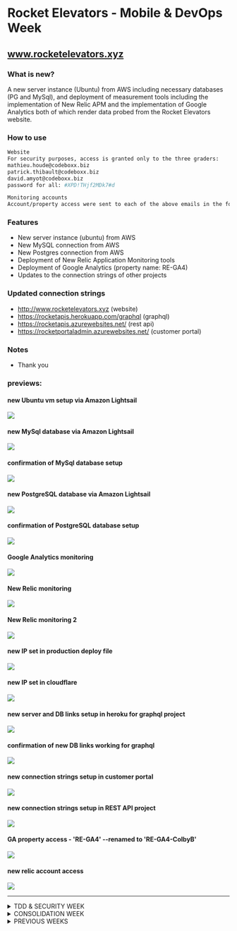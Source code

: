 # Rocket Elevators - Mobile & DevOps Week

## www.rocketelevators.xyz

### What is new?

A new server instance (Ubuntu) from AWS including necessary databases (PG and MySql), and deployment of measurement tools including the implementation of New Relic APM and the implementation of Google Analytics both of which render data probed from the Rocket Elevators website.

### How to use

```bash
Website
For security purposes, access is granted only to the three graders:
mathieu.houde@codeboxx.biz
patrick.thibault@codeboxx.biz
david.amyot@codeboxx.biz
password for all: #XPD!THjf2MDk7#d

Monitoring accounts
Account/property access were sent to each of the above emails in the form of email invites.
```

### Features
- New server instance (ubuntu) from AWS
- New MySQL connection from AWS
- New Postgres connection from AWS
- Deployment of New Relic Application Monitoring tools
- Deployment of Google Analytics (property name: RE-GA4)
- Updates to the connection strings of other projects

### Updated connection strings
- http://www.rocketelevators.xyz (website)
- https://rocketapis.herokuapp.com/graphql (graphql)
- https://rocketapis.azurewebsites.net/ (rest api)
- https://rocketportaladmin.azurewebsites.net/ (customer portal)

### Notes
- Thank you

### previews:
#### new Ubuntu vm setup via Amazon Lightsail
![](https://lh3.googleusercontent.com/pw/AM-JKLXXVmfCfXQ7dU0F5ItYInLwmBGSIy3eUnYLjRZN7resWmqwgvcoprlOWzjfAOoHsEhS-V_YCj0cYUq3Gdh1LUMQuE196a-cAV69fcMWTQI0eHsUJ78Og8BEVwCH4gpQEqqknDuRbZ1_8rcMMdutqERf=w1033-h1026-no?authuser=0)

#### new MySql database via Amazon Lightsail
![](https://lh3.googleusercontent.com/pw/AM-JKLVuPQGBNisJMsWIkjc0FTkt8pGZxvyLSTAbrooiDyhI82dnUefeMHkJ5IflluSfZBNULOaPjvVUB0d20R_CmghyW7KTDByZaBMoG6jXrScYo0wKraQL7NBYeCuhegxHwvdggGAY6QRcg8aO159DgBFR=w1082-h868-no?authuser=0)

#### confirmation of MySql database setup
![](https://lh3.googleusercontent.com/pw/AM-JKLXKG1H1GHbrDl-QEWBNa3X4sYj7R0DiV22l2i_npkxUIMbcLTpJl-3qYYxY2GUJhAz1Pn63jrv_5YwLGegSnMpGaTR417I8sF0jjlDqsVVFXCEXhwSW65gan2a4wDtyY0Nu5SW7clv_zcW5uNsvgST9=w1759-h1026-no?authuser=0)

#### new PostgreSQL database via Amazon Lightsail
![](https://lh3.googleusercontent.com/pw/AM-JKLVRQ2BPTi_OjJj-dcFzG3DdrIqLQLxHQRg79SyK43EmB308pvbCOnlcfABFG7hW5wMurDNucY9KrhQW76nHxuCFVFRzWWHVPbfZMpS43Z8uQQcxx-jiz3yA6R6NxclXWPGLEe1EcMCuQJTwWJ_mo6Oz=w1127-h875-no?authuser=0)

#### confirmation of PostgreSQL database setup
![](https://lh3.googleusercontent.com/pw/AM-JKLXz715_jDQruntc5-CXxMEnZEWxbJ0LmmNlIl0QoqMsxnX18RM8rzcRvPvK5Tz32Z3fcNoIll59VSgmfLnlMMaJYymsHBTOqHfQ93h6p09LU77UFpKljb89TLexZhfiJAjZ3OCs_ZQIZ1I8kiZDe2Zh=w1920-h676-no?authuser=0)

#### Google Analytics monitoring
![](https://lh3.googleusercontent.com/pw/AM-JKLW-JBdPWYqghnJq7zCSUSNPRvURD71A1giU5_iweSPm0VJNDJZeEc_iMo_9iMfgfEEVDVHz8oAdwRdGsvnwl8yOf1RBXNjYc0XJUxb9YGt_zndm8jJ1ZWrXBkss5SkpwJH8Zrq7LZ1N8F_QY_Ze1ePI=w1293-h974-no?authuser=0)

#### New Relic monitoring 
![](https://lh3.googleusercontent.com/pw/AM-JKLVZ1buJr1yuuf6DMY6HY1r_eBEXgfCNNM9isqvFieKd_IIhZ-fGKA93NvQNfHUl8fxzyN8YJfbLcbKuuy7sXscHVaRPbGACIEniGaG69HJ1ZHrM1NTXeWQU-7Dhv1og_i6EkYYRbLcjyu_EkD5xIU_G=w924-h1026-no?authuser=0)

#### New Relic monitoring 2
![](https://lh3.googleusercontent.com/pw/AM-JKLVFI0da6VKr34u6kL3emU2d7zuxwSGAQ8SJcO4fXST9-tovMmF1Ai5xQ5xv77755kWlVtNNhPVgtq2LcoGHePC0eSQtTI3rLaz2R-JDMAGO6pePqgEufQ2VCLwTgdvtYZoIPgNAATTqPW-nPmG8TuIH=w1441-h1026-no?authuser=0)

#### new IP set in production deploy file
![](https://lh3.googleusercontent.com/pw/AM-JKLWtfbLNn-IwoHW4G6Gm1FwYB5kN120VpRFBVEVhIOnGjCKuTUrumsULi_1YLdK_-2ObgwaVbWSpv_VrNvjYQF3lJGszmEAUL9cEcw53zUGWYtbX696FG1SeBy9k8_xO-xWprnzXAqk-V49UFh2dZPYD=w755-h206-no?authuser=0)

#### new IP set in cloudflare
![](https://lh3.googleusercontent.com/pw/AM-JKLUFiSWw__qKgarNlsRkpJcMmtpSIfREDlMnJtJaQAcxIJcHFrAMLdnhxe1QK6kvKD_f9gdrdLh81B8wDVq2Dos42aKTiZfowRwCbnmnx4DeaPQuViksh32yYmyl4yz9AMbb2YCX9WuJOz-IqI6pfU29=w1022-h76-no?authuser=0)

#### new server and DB links setup in heroku for graphql project
![](https://lh3.googleusercontent.com/pw/AM-JKLWwnUjwd_wJzZJSxfCHkfrHKcsO1hhenbY4V_KLIbqsBnxsQDzz14BYjA37yHDBt4c53VhQ3y7cFETZSDWRT1E0JHdkOQLCVkhBOt0Bnuzq2CoCx2hF67ti7uavwRgbwLaWlGLCJrbkeEpLRPmBpK2E=w1157-h1026-no?authuser=0)

#### confirmation of new DB links working for graphql
![](https://lh3.googleusercontent.com/pw/AM-JKLXPHQgxfcTY9bjt3rcEJAwdbRuk5je7c4A-txscsHXTBgYqGJDTc4r0ixi72K3uoU7zXFmfMt5DjAyu_qU9t3hy0wXVwrymfmz30y-FfZd-JDGgzG30chEtyyebybl-31gbW_43OyznSxP0MCumPxSp=w1513-h929-no?authuser=0)

#### new connection strings setup in customer portal
![](https://lh3.googleusercontent.com/pw/AM-JKLUTXrUJlg2qH5gVKlTinalvFlbi6KGNWdyvOycSVTXVyZtwuL1_-DVjtfwsxerGacUTm8te7AgkhnohhMwuUoxeEBPIO7aIPLfWie_nEpNl5Zh86eKeWYvhzV-8okarntveNYhb6I4vXVNOUKuUV4Im=w1314-h308-no?authuser=0)

#### new connection strings setup in REST API project
![](https://lh3.googleusercontent.com/pw/AM-JKLWtIYyQrmDqWOBCTSGq-vIVThxkeAtM7QRMpw-zAEb79uo924HXawnZN408_34JLWeX1LzFkukS1dWgMsUgKFjBktA6jd_o6lKJ0OFeXZe84X1ZndZ1KWjB2obfRodFsRmd-H4qbbndUJsA8RWevsNf=w1920-h450-no?authuser=0)

#### GA property access - 'RE-GA4' --renamed to 'RE-GA4-ColbyB'
![](https://lh3.googleusercontent.com/pw/AM-JKLVQWwhOhU7CuPwQ47CvvNLTAxA1aHwPeMjMS8S3p3RZWJWvGLUcsJq0-6gTvD8IoKFjfcyY-5Ya3Zf3M19JWY2_p9dUAVg4n9fwls1SJsxz1jX-uICHHAI3apeGOiggWzuM7M7FdhEsS5XdhMdySlBR=w1519-h319-no?authuser=0)

#### new relic account access
![](https://lh3.googleusercontent.com/pw/AM-JKLWJHKP6HvdDeO9O-PtSGxCsYxvJlQ0w_u3reSPSvGDvNQOvUgKPnXcOlWnsHBIUYL1_-fPTOJ9gne07TcabG7EZAfIsoJy0iuXREjZFY0K53j42ZYZt0zG24DZDh4N3ZihNRJ50kgCU6Ek9bcVDIYJo=w1221-h288-no?authuser=0)

----------------


<Details>
<summary>TDD & SECURITY WEEK</summary>

### What is new?

A new content delivery module in the information system to enable media content placement in the company's elevators. Specifically, a stock ticker of the day stream was created which would come from a RapidAPI source but for testing stub requests were implemented. TDD was done using RSpec with the file located in the lib directory with its respective test file in the RSpec directory. Additional tests were also included in the existing information system located in the RSpec directory.

### How to use

```bash
rspec --format doc --color
```

### Location
There are five files where tests are located overall.
- Lib/
    - elevator_media.rb
- spec/
  - controllers/
    - interventions_controller_spec.rb
  - models/
    - user_spec.rb
  - customer_spec.rb
  - elevator_media_spec.rb

### Notes
It may take about 30-60 seconds for the test to start after initiating the rspec command. Below is the preview of the successful tests, if you see red, please double check your rails env in rails_helper.rb and that the database in the env you're using has data in it as the interventions controller tests require existing data. You'll also need to include a devise config line in the same file. See both rails_helper.rb and spec_helper.rb to check it matches yours in case of any failures.

#### test preview:
![](https://lh3.googleusercontent.com/pw/AM-JKLU8FJQvbsScu90uUQ-r4TGHkxSsfvsj5Sul2sauDRKaHdmlTB5r4nUWJw9aWkorS29rzFkyfriwPO9S3cpBD7VFfzcG7zhIIDo-Lfq5MiNGmWMzzr1YJBPNqOYweeA031qGPBZOHcNPBkvtIHtxT5zb=w804-h687-no)

### New Gems installed and used

```bash
group :development, :test do
  gem 'rspec-rails', '~> 4.1.0'
  gem 'webmock', '~> 3.13'
  gem 'rails-controller-testing'
  gem 'shoulda-matchers', '~> 5.0'
end

gem 'uri'
gem 'net-http', '~> 0.1.1'
gem 'openssl', '~> 2.2'
gem 'devise-security'
```
### Other Notes
If for whatever reason after seeding you need to login to the back office via localhost, the new password is '#XPD!THjf2MDk7#d' with email of Mathieu, Patrick, or David A's codeboxx emails. Also, please note cap production deploy was not run, so changes are in this repo only and not on production. The security part of this week's project was submitted seperately as a Google Doc.

----------------
</details>

<Details>
<summary>CONSOLIDATION WEEK</summary>

### Website: www.rocketelevators.xyz

<Details>
<summary>CONSOLIDATION WEEK - INTERVENTION FORM</summary>

### What is new?

A way to manage interventions which includes a new form at /interventions/new and a new MySQL table where submissions are saved to. Only employees can access the form.

### How to use

You can go to the website (link above) and login with your email using password: 'codeboxx', or use 'nicolas.genest@codeboxx.biz' with password 'codeboxx'. Click on "Interventions" in the menu bar or go directly to: www.rocketelevators.xyz/interventions/new

### Notes
Please note NOT ALL CUSTOMERS HAVE A BUILDING. If you come across a customer with no buildings to select, it means they don't have a service contract with us, or are late with their service bill. In which case, please select another customer with buildings to see the cascading effect.

#### form preview:
![](https://lh3.googleusercontent.com/pw/AM-JKLWH76S9M6Z2kTtsMq97fxmB77bmSeS_gkOjXifFN0bqh9FpFp1A0sutx8W3mlPbTo6RmF1RhrkYZEggGE7E3vBkPZIL1uUFqsWQ1s5H5GZH_p36sxARUAseieXufao6kLttl4EAnfZPa7yidKp-qf5O=w1224-h735-no)

![](https://lh3.googleusercontent.com/pw/AM-JKLWPy_uvIuW6HscTlVpM-acWDA_rBNh_MZH3zutWObxQ15P_ediGRPj63XSpppr0bDEi_JNSXLxa9_mHcl2uQAa_b8f1gtGUk5ugDPvFrzl_7eCi_v6YFFbSF9xO2Uii9JYwlby3eePB9ve_MmYFYvGd=w1175-h789-no)

![](https://lh3.googleusercontent.com/pw/AM-JKLWMgU515bl65zGG90tp1ZCMhG2G1K2DYQI-KHQxgNS2ZSs9Lt5tspDL0SZ7cWlpuEhnTut1Vgc6rvzLKGB5TtQDWCaRZhN7VK-5sn-P5OsonWbftec5M2UcItxGfshJK923GDHoaFOicaWE0yhElT3i=w1172-h778-no)

![](https://lh3.googleusercontent.com/pw/AM-JKLXTpolu-tSzIXKWwlxrfEbB4-6uqUgwe6fdS6NQuGpkqTKesuunOFux5-1-_u6XRRDuXb6tvo5IYTlgaxSaI0QC6WeUT8sll23DtIAiiYsyaK5LjrInfvwxM8JDesoTThhimjLgc2dWMMw1ORJivRmy=w1168-h828-no)

![](https://lh3.googleusercontent.com/pw/AM-JKLUMK5GUepPmUq2QJlGJU2kHTPygF1JhtOdXvuZdC76ySKubNmwImveE7MqtnRWCmE7YjmkFGUhOLrl_RGX821vqn4FTqSfrwgyDyZapJFx1M0kfnoFkSg1pPM8OOEVNMdkX02NVpLVPmRBb-uNKpQdy=w1190-h878-no)

![](https://lh3.googleusercontent.com/pw/AM-JKLVW_ueaL058qv2kzbqYRttTEOSdtQbOf_Ks417WQpZD29LTD3JnuD1BYVDoR4cdxvGogYMYpv2Is3vzHy71EIBzE2ygxd8S7_IVTB1oeEf9555ILwrPSd2MQHhRFYE9CK91kq_WO8yFKvMeyT3vLeRZ=w1355-h1306-no)

### New Gems installed and used

```bash
None
```
### Other Notes
Form previews were taken in local environment. Names of customers and their associated building/battery/column/elevator ids my be different than what's currently up.

----------------
</details>

<Details>
<summary>CONSOLIDATION WEEK - SLACK INTEGRATION</summary>

### What is new?
Notifications via Slack when new interventions are created.

### How to use
In the 'elevator_operations' channel, a bot is setup to automatically send a notification when a new intervention form is filled out.

#### previews:
![](https://lh3.googleusercontent.com/pw/AM-JKLWr1wxmy_qilXLNJMGyz5RmPlfLTS1IJksY5b9zt2LkPS4lQc0uCYEkaxMGR4l4uuuIezWEawIQ0R4qVv1Gbc0fwSuzfNAnSK6g0BiTEm0rKhyGUB_os-WdcjLBGzvVf0avlqLXWovZN43rQ53IQENw=w801-h99-no)

![](https://lh3.googleusercontent.com/pw/AM-JKLXbMTyp_1X-H6FKw0wGa5C5bEGH06tFLlgIntokxG9t8f7BumrErVQlgQ-EznVwrjye2Ipu8uDKcJvr6-vEnHLXMbalukAVdCC2XQThbGg9rPglOPAFyjxp2XIS-6Lwr0wFetvMGfFYI-CowTRT0L72=w830-h97-no)

### New Gems installed and used

```bash
gem "slack-notifier"
```
### Other Notes
No additional notes.

----------------
</details>

<details>
<summary>CONSOLIDATION WEEK - REST API</summary>

Link to repo: [Rocket Elevators Foundation - REST API](https://github.com/starshyp/Rocket-Elevators-Foundation-REST-API)
</details>
</Details>

<details>
<summary>PREVIOUS WEEKS </summary>
Ruby version : ruby 2.6.6

Rails version: Rails 5.2.6

Important Gems: Cancancan, rails-Admin, Devise, Rolify, Pg & Multiverse.

Databases: MySQL(RayanTaing) & PostgreSQL(RayanTaing_datawarehouse_development).

General MySQL terminal commands concerning the RayanTaing database:
- ```rails db:drop db:create db:migrate db:seed```

General PostgreSQL terminal commands concerning the RayanTaing_datawarehouse_development database:
- ```DB=datawarehouse rails db:drop db:create db:migrate db:seed```

MySQL Tables: Users, Employees, Roles, Quotes, Leads, Address, Customers, Buildings, BuildingDetails,
Battery, Columns, Elevators and AddressGeocode.

PostgreSQL Tables: FactQuotes, FactContact, FactElevator & DimCustomers

Seeding: 21 users(with the password of "codeboxx") & employees, 25 quote forms (these quotes are for the purpose of testing the database, the numbers inside do not respect the normal calculations), 10 leads(ContactUs forms),
100 adresses, 50 customers, 50 building details, 50 buildings; each buildings has 1
battery  (Total : 50 battery), each battery has 3 columns(Total : 150 columns) & each column has 4
elevators (Total : 600 elevators) and a random number of building details between 0 and 5.

Admin of the site: All of the employees of Rocket Elevators havec the admin privileges so it is possible
to have access to the Back Office by connecting to their accounts. We used the email adress of nicolas.genest@codeboxx.biz with password codeboxx to test the website.

Back Office ONLY visible to admins.

Data transfer from MySQL to PostgreSQL is done through a rake task : - ```rails dwh:import```

For all the data transfers and making the right relationships for the transfers, the ":import" rake task
has been used.

For the three .SQL files, you can use this syntax while in the "current" folder of "ColbyB" in the Codeboxx server : psql codeboxx -h codeboxx-postgresql.cq6zrczewpu2.us-east-1.rds.amazonaws.com -d RayanTaing_datawarehouse_development -f QuoteRequest.sql

# Whats new (API week)
Admins Dashboard
- Audio briefing provided By IBM Watson
- Maps For geolocating our "Customers" provided by Gmaps4rails

Contact Us sections sends to
- ZenDesk API a Question Ticket
- Dropbox API with a provided attached file
- SendGrid API with a Thank you Email to the user

Updating Elevator Status to ``"Intervention"`` sends a message to
- Slack Rocket Elevator Server in #elevator_operations
- Sends a SMS to a Targeted number set in ``"application.yml"`` using Twilio API

To try the code, you have to start the server log into the Rocket Elevators website and click on  “back office” in the top navigation bar. You would then have to select the elevators tab in the navigation section and select a random elevator. The final step would be to edit the status and change it to “intervention”.

More Info
<Details>
<summary>SendGrid API</summary>

### What is SendGrid?

SendGrid provides a cloud-based service that assists businesses with email delivery.

### How to use

Submit a contact form using your email address.

### New gems installed

```bash
gem 'sendgrid-ruby'
gem "figaro"
```

### Implementation
*app/controllers/leads_controller.rb*
```ruby
mail = Mail.new
mail.from = Email.new(email: 'rocketelevator312890+sendgrid@gmail.com')
personalization = Personalization.new
personalization.add_to(Email.new(email: @lead.Email))
#personalization.add_to(Email.new(email: params[:Email]))
personalization.add_dynamic_template_data({
    "FullName" => @lead.FullName,
    "ProjectName" => @lead.ProjectName
    })
mail.add_personalization(personalization)
mail.template_id = 'd-a1170dbad8924f9ba0f038014445e76b'

sg = SendGrid::API.new(api_key: ENV['SENDGRID_API_KEY'])
begin
  response = sg.client.mail._("send").post(request_body: mail.to_json)
rescue Exception => e
  puts e.message
end
puts response.status_code
puts response.body
#puts response.parsed_body
puts response.headers
```
*Email preview when someone submits a contact form*

![](https://uc8cb2b4ed7396b17340c665177b.previews.dropboxusercontent.com/p/thumb/ABPWglemUAyJeYg5R4wsWnEPWWyZ_R5Mf0D8LTUad5TP3QOxl0icFttmBloIHpUGQPAphIjaK80oy92F0HG-Owz85QGBEUkBrfYKy_b8JSDZJM4o_uLsoYAZ9co0hXEcciCGDakierbPbciD_1UkxiPUGeZAjGM39zl4he1F1jlkdX4NS5J0qnOLACS_6vPkzeKCNU-eeR9y5YYahxWaFGQf3GhM7FBiFwkEdn7pEKhsB7AMirT7iYIksp-110x5yNfY5eHzZWK4nCoj3AP3gFyiPv2MchbWSPoWaFycXvRL_o1UpHv2Dr3wOSHKFyYd3L-KEl2aZIsdYcxv-zJ49kzz-9WSj_IozXXDqFL7_y6Y49plbrYV3Pgkq56Ovs-Cd_ThA4HpOIv4UJIg7M8LsNEW/p.png)

### Notes
No notes.
</details>

<Details>
<summary>IBM Watson (Text to Speech) API</summary>

### What is IBM Watson (Text to Speech)?

It is an API cloud service that enables you to convert written text into natural-sounding audio in a variety of languages and voices within an existing application.

### How to use

Login to the backoffice with nicolas.genest@codeboxx.biz with password 'codeboxx', click on the 'Audio Brief' tab and click the button to play. Please wait 2-6 seconds for the audio to process and play after clicking the button.

### New gems installed

```bash
gem 'ibm_watson', '~> 2.1', '>= 2.1.1'
gem "figaro"
```

### Implementation
*app/controllers/watson_controller.rb*
```ruby
class WatsonController < ApplicationController
  require "ibm_watson"
  require "ibm_watson/text_to_speech_v1"
  include IBMWatson

  def refreshaudio
    ################## IBM WATSON ##################
    authenticator = IBMWatson::Authenticators::IamAuthenticator.new(
      apikey: ENV['TEXT_TO_SPEECH_APIKEY'],
    )
    text_to_speech = IBMWatson::TextToSpeechV1.new(
      authenticator: authenticator
    )
    text_to_speech.service_url = ENV['TEXT_TO_SPEECH_URL'] #/v1/workspaces/
    
    user = Employee.where(user_id: current_user.id).first

    greeting = "Greetings #{user.FirstName} #{user.LastName}. There are currently #{Elevator.count} elevators deployed in #{Building.count} buildings of your #{Customer.count} customers. Currently, #{Elevator.where.not(:Status => "on").count} elevators are not in Running Status and are being serviced. You currently have #{Quote.count} quotes awaiting processing. You currently have #{Lead.count} leads in your contact requests. #{Battery.count} are deployed across #{Address.distinct.count(:City)} cities."

    #puts JSON.pretty_generate(text_to_speech.list_voices.result)
    #File.open("app/assets/audio/watson.mp3", "wb") do |audio_file|
      response = text_to_speech.synthesize(
        text: greeting,
        accept: "audio/mp3",
        voice: "en-GB_JamesV3Voice"
      ).result
      send_data response
    #end
    ################## IBM WATSON ##################
  end

end
```
*lib/watson.rb*
```ruby
module RailsAdmin
  module Config
    module Actions
      class Watson < RailsAdmin::Config::Actions::Base
        RailsAdmin::Config::Actions.register(self)

        register_instance_option :root? do
          true
        end

        register_instance_option :breadcrumb_parent do
          nil
        end

        register_instance_option :route_fragment do
          'watson.html.erb'
        end

        register_instance_option :link_icon do
          'icon-play'
        end

        register_instance_option :statistics? do
          true
        end

      end
    end
  end
end
```
*config/locales/en.yml*
```yml
en:
  admin:
    actions:
      watson:
        title: "IBM Watson"
        menu: "Audio Brief"
        breadcrumb: "Audio Brief"
```

*app/views/rails_admin/main/watson.html.erb*
```javascript
<%= audio_tag "/watson/refreshaudio", class: "audio-play" %>
<p class="btn btn-primary audioButton">Play Briefing</p>

<%= javascript_tag "window._token = '#{form_authenticity_token}'" %>

<script>

    $(".audioButton").on("click", function() {
        $(".audio-play")[0].currentTime = 0;
        return $(".audio-play")[0].play();
    });
</script>
```
*config/routes,rb*
```ruby
get "/watson/refreshaudio", to: "watson#refreshaudio"
```


*Audio briefing in backend preview*
![](https://ucecc5d66f6dbfb17ccf6a128f94.previews.dropboxusercontent.com/p/thumb/ABMEkIJruupz7Z3agPjY-9q1NIijZGxo4fXJKRCGD6jlQSYpD0bso9CsbYeNgXPkj1W8lpC6DUEcbFTsuCxK2gvZe-dXzJAWR8M1Sfn-vgKfmV6VbZFlbK2BYoISFypcXiI_-QXxFTBTladbLfvhUftY1LTI7uKANnZzc7yWJ3zF-pznmPdc-7I9O65ccIOEiTfZot8sG8HxuySFbHdzBLajwkHiDrDcOHCQfzFDDg7Q4YSrG8G7wNHsmpo3rEgQGmUNLbXkjTlQsPzByleApsBJNr7ur5gkP7DOJYA2uu3QROCo6V5W7GeqF8r_reCSOJr6jgqDWfCL05oIRC1Q6UQszRwzD2nZD8but788KL-vduNfHzjozrmVTl7mMp4cqyqwS7O3xEGEtQWJSfXQloB_/p.png)

### Notes
After pressing the 'Play Briefing' button, give it 5 seconds to process and play. Also, after updating the count of a resource (leads, quotes, etc.), go back to the main 'Dashboard' then back to the audio tab and wait 30 seconds before playing the audio again for it to update with the new figures.
</details>

</details>
